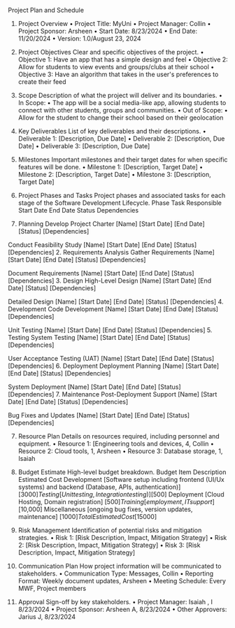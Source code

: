 
Project Plan and Schedule

1. Project Overview
	•	Project Title: MyUni
	•	Project Manager: Collin 
	•	Project Sponsor: Arsheen
	•	Start Date: 8/23/2024
	•	End Date: 11/20/2024
	•	Version: 1.0/August 23, 2024

2. Project Objectives
Clear and specific objectives of the project.
	•	Objective 1: Have an app that has a simple design and feel
	•	Objective 2: Allow for students to view events and groups/clubs at their school
	•	Objective 3: Have an algorithm that takes in the user's preferences to create their feed

3. Scope
Description of what the project will deliver and its boundaries.
	•	In Scope:
	•	The app will be a social media-like app, allowing students to connect with other students, groups and communities.
	•	Out of Scope:
	•	Allow for the student to change their school based on their geolocation

4. Key Deliverables
List of key deliverables and their descriptions.
	•	Deliverable 1: [Description, Due Date]
	•	Deliverable 2: [Description, Due Date]
	•	Deliverable 3: [Description, Due Date]

5. Milestones
Important milestones and their target dates for when specific features will be done.
	•	Milestone 1: [Description, Target Date]
	•	Milestone 2: [Description, Target Date]
	•	Milestone 3: [Description, Target Date]

6. Project Phases and Tasks
Project phases and associated tasks for each stage of the Software Development Lifecycle.
Phase
Task
Responsible
Start Date
End Date
Status
Dependencies
1. Planning
Develop Project Charter
[Name]
[Start Date]
[End Date]
[Status]
[Dependencies]

Conduct Feasibility Study
[Name]
[Start Date]
[End Date]
[Status]
[Dependencies]
2. Requirements Analysis
Gather Requirements
[Name]
[Start Date]
[End Date]
[Status]
[Dependencies]

Document Requirements
[Name]
[Start Date]
[End Date]
[Status]
[Dependencies]
3. Design
High-Level Design
[Name]
[Start Date]
[End Date]
[Status]
[Dependencies]

Detailed Design
[Name]
[Start Date]
[End Date]
[Status]
[Dependencies]
4. Development
Code Development
[Name]
[Start Date]
[End Date]
[Status]
[Dependencies]

Unit Testing
[Name]
[Start Date]
[End Date]
[Status]
[Dependencies]
5. Testing
System Testing
[Name]
[Start Date]
[End Date]
[Status]
[Dependencies]

User Acceptance Testing (UAT)
[Name]
[Start Date]
[End Date]
[Status]
[Dependencies]
6. Deployment
Deployment Planning
[Name]
[Start Date]
[End Date]
[Status]
[Dependencies]

System Deployment
[Name]
[Start Date]
[End Date]
[Status]
[Dependencies]
7. Maintenance
Post-Deployment Support
[Name]
[Start Date]
[End Date]
[Status]
[Dependencies]

Bug Fixes and Updates
[Name]
[Start Date]
[End Date]
[Status]
[Dependencies]

7. Resource Plan
Details on resources required, including personnel and equipment.
	•	Resource 1: [Engineering tools and devices, 4, Collin
	•	Resource 2: Cloud tools, 1, Arsheen
	•	Resource 3: Database storage, 1, Isaiah

8. Budget Estimate
High-level budget breakdown.
Budget Item
Description
Estimated Cost
Development
[Software setup including frontend (UI/Ux systems) and backend (Database, APIs, authentication)]
[$3000]
Testing
[Unit testing, Integration testing)]
[$500]
Deployment
[Cloud Hosting, Domain registration]
[$500]
Training
[employment, IT support]
[$10,000]
Miscellaneous
[ongoing bug fixes, version updates, maintenance]
[$1000]
Total Estimated Cost
[$15000]


9. Risk Management
Identification of potential risks and mitigation strategies.
	•	Risk 1: [Risk Description, Impact, Mitigation Strategy]
	•	Risk 2: [Risk Description, Impact, Mitigation Strategy]
	•	Risk 3: [Risk Description, Impact, Mitigation Strategy]

10. Communication Plan
How project information will be communicated to stakeholders.
	•	Communication Type: Messages, Collin
	•	Reporting Format: Weekly document updates, Arsheen
	•	Meeting Schedule: Every MWF, Project members

11. Approval
Sign-off by key stakeholders.
	•	Project Manager: Isaiah , I 8/23/2024
	•	Project Sponsor: Arsheen A, 8/23/2024
	•	Other Approvers: Jarius J, 8/23/2024

